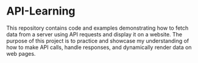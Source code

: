 # API-Learning
This repository contains code and examples demonstrating how to fetch data from a server using API requests and display it on a website. The purpose of this project is to practice and showcase my understanding of how to make API calls, handle responses, and dynamically render data on web pages.
